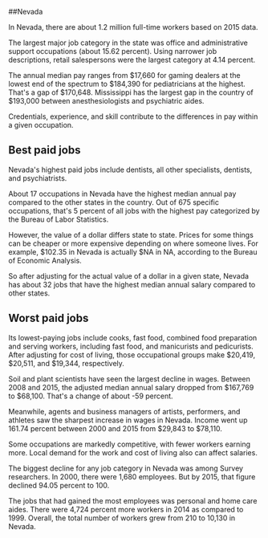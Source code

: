 

##Nevada

In Nevada, there are about 1.2 million full-time workers based on 2015 data.

The largest major job category in the state was <span class='occ_title_em'>office and administrative support occupations</span> (about 15.62 percent). Using narrower job descriptions, <span class='occ_title_em'>retail salespersons</span> were the largest category at 4.14 percent.
               
The annual median pay ranges from $17,660 for <span class='occ_title_em'>gaming dealers</span> at the lowest end of the spectrum to  $184,390 for <span class='occ_title_em'>pediatricians</span> at the highest. That's a gap of $170,648. Mississippi has the largest gap in the country of $193,000 between <span class='occ_title_em'>anesthesiologists and psychiatric aides</span>.
          
Credentials, experience, and skill contribute to the differences in pay within a given occupation.

## Best paid jobs
Nevada's highest paid jobs include <span class='occ_title_em'>dentists, all other specialists, dentists</span>, and <span class='occ_title_em'>psychiatrists</span>.
               
About 17 occupations in Nevada have the highest median annual pay compared to the other states in the country. Out of 675 specific occupations, that's 5 percent of all jobs with the highest pay categorized by the Bureau of Labor Statistics.
               
However, the value of a dollar differs state to state. Prices for some things can be cheaper or more expensive depending on where someone lives. For example, $102.35 in Nevada is actually $NA in NA, according to the Bureau of Economic Analysis.
               
So after adjusting for the actual value of a dollar in a given state, Nevada has about 32 jobs that have the highest median annual salary compared to other states.
               
## Worst paid jobs

Its lowest-paying jobs include <span class='occ_title_em'>cooks, fast food</span>, <span class='occ_title_em'>combined food preparation and serving workers, including fast food</span>, and <span class='occ_title_em'>manicurists and pedicurists</span>. After adjusting for cost of living, those occupational groups make $20,419,  $20,511, and  $19,344, respectively.
               
<span class='occ_title_em'>Soil and plant scientists</span> have seen the largest decline in wages. Between 2008 and 2015, the adjusted median annual salary dropped from $167,769 to $68,100. That's a change of about -59 percent.
               
Meanwhile, <span class='occ_title_em'>agents and business managers of artists, performers, and athletes</span> saw the sharpest increase in wages in Nevada. Income went up 161.74 percent between 2000 and 2015 from $29,843 to $78,110.

Some occupations are markedly competitive, with fewer workers earning more. Local demand for the work and cost of living also can affect salaries.

            
The biggest decline for any job category in Nevada was among <span class='occ_title_em'>Survey researchers</span>. In 2000, there were 1,680 employees. But by 2015, that figure declined 94.05 percent to 100. 
               
The jobs that had gained the most employees was personal and home care aides. There were 4,724 percent more workers in 2014 as compared to 1999. Overall, the total number of workers grew from 210 to 10,130 in Nevada.
